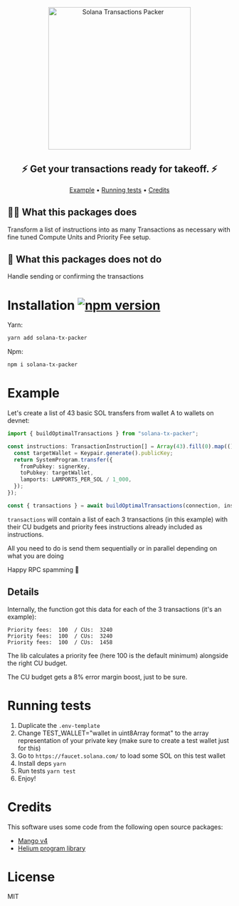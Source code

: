 <p align="center">
  <a href="https://github.com/anselsol"><img src="https://github.com/anselsol/solana-tx-packer/blob/main/assets/package-new.png?raw=true" alt="Solana Transactions Packer" width="320"></a>
</p>

<h2 align="center">
  ⚡️ Get your transactions ready for takeoff. ⚡️
</h2>


<p align="center">
  <a href="#example">Example</a> •
  <a href="#running-tests">Running tests</a> •
  <a href="#credits">Credits</a>
</p>

## 💁‍♀️ What this packages does
Transform a list of instructions into as many Transactions as necessary with fine tuned Compute Units and Priority Fee setup.

## 🙅 What this packages does not do
Handle sending or confirming the transactions

# Installation [![npm version](https://badge.fury.io/js/solana-tx-packer.svg)](https://badge.fury.io/js/solana-tx-packer)

Yarn:
```zsh
yarn add solana-tx-packer
```

Npm:
```zsh
npm i solana-tx-packer
```

# Example
Let's create a list of 43 basic SOL transfers from wallet A to wallets on devnet:
```ts
import { buildOptimalTransactions } from "solana-tx-packer";

const instructions: TransactionInstruction[] = Array(43).fill(0).map(() => {
  const targetWallet = Keypair.generate().publicKey;
  return SystemProgram.transfer({
    fromPubkey: signerKey,
    toPubkey: targetWallet,
    lamports: LAMPORTS_PER_SOL / 1_000,
  });
});

const { transactions } = await buildOptimalTransactions(connection, instructions, signerKey, []);
```

`transactions` will contain a list of each 3 transactions (in this example) with their CU budgets and priority fees instructions already included as instructions.

All you need to do is send them sequentially or in parallel depending on what you are doing 

Happy RPC spamming 🤝

## Details
Internally, the function got this data for each of the 3 transactions (it's an example):
```
Priority fees:  100  / CUs:  3240
Priority fees:  100  / CUs:  3240
Priority fees:  100  / CUs:  1458
```

The lib calculates a priority fee (here 100 is the default minimum) alongside the right CU budget.

The CU budget gets a 8% error margin boost, just to be sure.

# Running tests
1. Duplicate the `.env-template`
2. Change TEST_WALLET="wallet in uint8Array format" to the array representation of your private key (make sure to create a test wallet just for this)
3. Go to `https://faucet.solana.com/` to load some SOL on this test wallet
4. Install deps `yarn`
5. Run tests `yarn test`
6. Enjoy!

# Credits
This software uses some code from the following open source packages:
- [Mango v4](https://github.com/blockworks-foundation/mango-v4)
- [Helium program library](https://github.com/helium/helium-program-library)


# License
MIT
